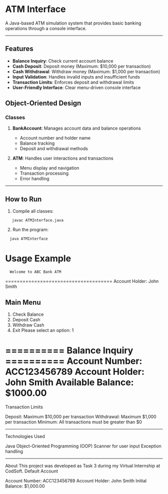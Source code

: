 # ATM Interface

A Java-based ATM simulation system that provides basic banking operations through a console interface.

---

## Features

- **Balance Inquiry**: Check current account balance
- **Cash Deposit**: Deposit money (Maximum: $10,000 per transaction)
- **Cash Withdrawal**: Withdraw money (Maximum: $1,000 per transaction)
- **Input Validation**: Handles invalid inputs and insufficient funds
- **Transaction Limits**: Enforces deposit and withdrawal limits
- **User-Friendly Interface**: Clear menu-driven console interface

## Object-Oriented Design

### Classes

1. **BankAccount**: Manages account data and balance operations
   - Account number and holder name
   - Balance tracking
   - Deposit and withdrawal methods

2. **ATM**: Handles user interactions and transactions
   - Menu display and navigation
   - Transaction processing
   - Error handling

---

## How to Run

1. Compile all classes:
```Copy Code
   javac ATMInterface.java
```
2. Run the program:

```Copy Code
  java ATMInterface
```
Usage Example
=====================================
      Welcome to ABC Bank ATM
=====================================
Account Holder: John Smith

Main Menu
---------
1. Check Balance
2. Deposit Cash
3. Withdraw Cash
4. Exit
Please select an option: 1

========== Balance Inquiry ==========
Account Number: ACC123456789
Account Holder: John Smith
Available Balance: $1000.00
=====================================
Transaction Limits

Deposit: Maximum $10,000 per transaction
Withdrawal: Maximum $1,000 per transaction
Minimum: All transactions must be greater than $0

---

Technologies Used

Java
Object-Oriented Programming (OOP)
Scanner for user input
Exception handling

---

About
This project was developed as Task 3 during my Virtual Internship at CodSoft.
Default Account

Account Number: ACC123456789
Account Holder: John Smith
Initial Balance: $1,000.00


